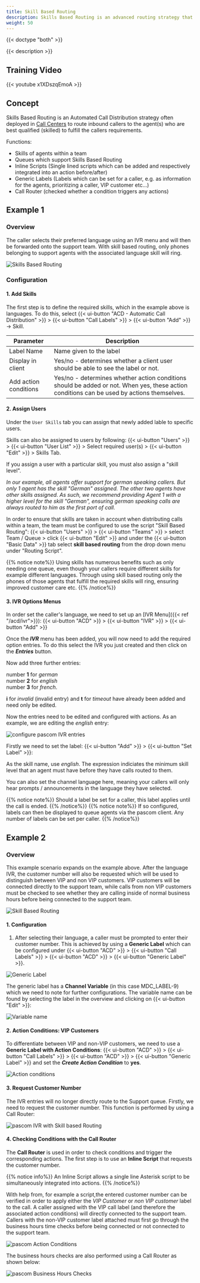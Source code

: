 ```yaml
---
title: Skill Based Routing
description: Skills Based Routing is an advanced routing strategy that routes calls to contact center agents who are best qualified to fulfill the incoming callers requirements.
weight: 50
---
```


{{< doctype "both" >}}
 
{{< description >}}

## Training Video

{{< youtube x1XDszqEmoA >}} 

## Concept
Skills Based Routing is an Automated Call Distribution strategy often deployed in [Call Centers](https://www.pascom.net/en/business-phone-system/call-contact-center// "pascom ContactCenter Tools") to route inbound callers to the agent(s) who are best qualified (skilled) to fulfill the callers requirements.

Functions:

* Skills of agents within a team
* Queues which support Skills Based Routing
* Inline Scripts (Single lined scripts which can be added and respectively integrated into an action before/after)
* Generic Labels (Labels which can be set for a caller, e.g. as information for the agents, prioritizing a caller, VIP customer etc...)
* Call Router (checked whether a condition triggers any actions)

## Example 1

### Overview

The caller selects their preferred language using an IVR menu and will then be forwarded onto the support team. With skill based routing, only phones belonging to support agents with the associated language skill will ring.

![Skills Based Routing](example-1.en.png?width=80% "pascom Skills Based Routing example 1")

### Configuration

#### 1. Add Skills 

The first step is to define the required skills, which in the example above is languages. To do this, select {{< ui-button "ACD - Automatic Call Distribution" >}} > {{< ui-button "Call Labels" >}} > {{< ui-button "Add" >}} -> Skill.

|Parameter|Description|
|---|---|
|Label Name|Name given to the label|
|Display in client|Yes/no - determines whether a client user should be able to see the label or not.|
|Add action conditions|Yes/no - determines whether action conditions should be added or not. When yes, these action conditions can be used by actions themselves.|

#### 2. Assign Users

Under the `User Skills` tab you can assign that newly added lable to specific users.

Skills can also be assigned to users by following: {{< ui-button "Users" >}} > {{< ui-button "User List" >}} > Select required user(s) > {{< ui-button "Edit" >}} > Skills Tab.

If you assign a user with a particular skill, you must also assign a "skill level".

*In our example, all agents offer support for german speaking callers. But only 1 agent has the skill "German" assigned. The other two agents have other skills assigned. As such, we recommend providing Agent 1 with a higher level for the skill "German", ensuring german speaking calls are always routed to him as the first port of call.*

In order to ensure that skills are taken in account when distributing calls within a team, the team must be configured to use the script "Skill Based Routing": {{< ui-button "Users" >}} > {{< ui-button "Teams" >}} > select Team / Queue > click {{< ui-button "Edit" >}} and under the {{< ui-button "Basic Data" >}} tab select **skill based routing** from the drop down menu under "Routing Script".

{{% notice note%}}
Using skills has numerous benefits such as only needing one queue, even though your callers require different skills for example different languages. Through using skill based routing only the phones of those agents that fulfill the required skills will ring, ensuring improved customer care etc.
{{% /notice%}}


#### 3. IVR Options Menus

In order set the caller's language, we need to set up an [IVR Menu]({{< ref "/acd/ivr">}}): {{< ui-button "ACD" >}} > {{< ui-button "IVR" >}} > {{< ui-button "Add" >}}

Once the ***IVR*** menu has been added, you will now need to add the required option entries. To do this select the IVR you just created and then click on the ***Entries*** button.

Now add three further entries: 

number **1** for *german*  
number **2** for *english*  
number **3** for *french*.  

**i** for *invalid* (invalid entry) and **t** for *timeout* have already been added and need only be edited.

Now the entries need to be edited and configured with actions. As an example, we are editing the *english* entry:  

![configure pascom IVR entries](ivr-entry.en.png?width=80% "how to configure pascom IVR options")

Firstly we need to set the label: {{< ui-button "Add" >}} > {{< ui-button "Set Label" >}}:  

As the skill name, use *english*. The expression indiciates the minimum skill level that an agent must have before they have calls routed to them.

You can also set the channel language here, meaning your callers will only hear prompts / announcements in the language they have selected.

{{% notice note%}}
Should a label be set for a caller, this label applies until the call is ended.
{{% /notice%}}
{{% notice note%}}
If so configured, labels can then be displayed to queue agents via the pascom client. Any number of labels can be set per caller.
{{% /notice%}}


## Example 2

### Overview

This example scenario expands on the example above. After the language IVR, the customer number will also be requested which will be used to distinguish between VIP and non VIP customers. VIP customers will be connected directly to the support team, while calls from non VIP customers must be checked to see whether they are calling inside of normal business hours before being connected to the support team.  

 ![Skill Based Routing](example-2.en.png)

#### 1. Configuration

1. After selecting their language, a caller must be prompted to enter their customer number. This is achieved by using a **Generic Label** which can be configured under {{< ui-button "ACD" >}} > {{< ui-button "Call Labels" >}} > {{< ui-button "ACD" >}} > {{< ui-button "Generic Label" >}}.

![Generic Label](label-generic.en.png?width=80% "pascom Skills Based Routing Call Labels")

The generic label has a **Channel Variable** (in this case MDC_LABEL-9) which we need to note for further configurations. The variable name can be found by selecting the label in the overview and clicking on {{< ui-button "Edit" >}}:

![Variable name](generic-label.en.png?width=80% "pascom Generic Skill Label")

#### 2. Action Conditions: VIP Customers

To differentiate between VIP and non-VIP customers, we need to use a **Generic Label with Action Conditions**: {{< ui-button "ACD" >}} > {{< ui-button "Call Labels" >}} > {{< ui-button "ACD" >}} > {{< ui-button "Generic Label" >}} and set the ***Create Action Condition*** to **yes**.  

![Action conditions](label-condition.en.png?width=80% "pascom SBR call label editing")

#### 3. Request Customer Number

The IVR entries will no longer directly route to the Support queue. Firstly, we need to request the customer number. This function is performed by using a Call Router:  

![pascom IVR with Skill based Routing](ivr-entry.en.png?width=80% "pascom Skills Based Routing IVR")

#### 4. Checking Conditions with the Call Router

The **Call Router** is used in order to check conditions and trigger the corresponding actions.
The first step is to use an **Inline Script** that requests the customer number.

{{% notice info%}}
An Inline Script allows a single line Asterisk script to be simultaneously integrated into actions.
{{% /notice%}}

With help from, for example a script,the entered customer number can be verified in order to apply either the *VIP Customer* or *non VIP customer* label to the call. A caller assigned with the VIP call label (and therefore the associated action conditions) will directly connected to the support team. Callers with the non-VIP customer label attached must first go through the business hours time checks before being connected or not connected to the support team.

![pascom Action Conditions](call-router-2.en.png?width=80% "pascom Call Router Customer Number")

The business hours checks are also performed using a Call Router as shown below:

![pascom Business Hours Checks](call-router-1.en.png?width=80% "pascom phone system IVR checks")
